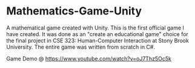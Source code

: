 # Mathematics-Game-Unity
A mathematical game created with Unity. This is the first official game I have created. It was done as an "create an educational game" choice for the final project in CSE 323: Human-Computer Interaction at Stony Brook University. The entire game was written from scratch in C#.

Game Demo @ https://www.youtube.com/watch?v=oJ7Thz5Oc5k

